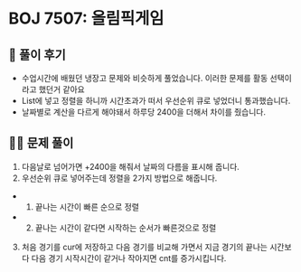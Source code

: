 # BOJ 7507: 올림픽게임

## 🌈 풀이 후기

- 수업시간에 배웠던 냉장고 문제와 비슷하게 풀었습니다. 이러한 문제를 활동 선택이라고 했던거 같아요
- List에 넣고 정렬을 하니까 시간초과가 떠서 우선순위 큐로 넣었더니 통과했습니다.
- 날짜별로 계산을 다르게 해야돼서 하루당 2400을 더해서 차이를 줬습니다.

## 👩‍🏫 문제 풀이

1. 다음날로 넘어가면 +2400을 해줘서 날짜의 다름을 표시해 줍니다.
2.  우선순위 큐로 넣어주는데 정렬을 2가지 방법으로 해줍니다.
- 1. 끝나는 시간이 빠른 순으로 정렬
- 2. 끝나는 시간이 같다면 시작하는 순서가 빠른것으로 정렬
3. 처음 경기를 cur에 저장하고 다음 경기를 비교해 가면서 지금 경기의 끝나는 시간보다 다음 경기 시작시간이 같거나 작아지면 cnt를 증가시킵니다.
